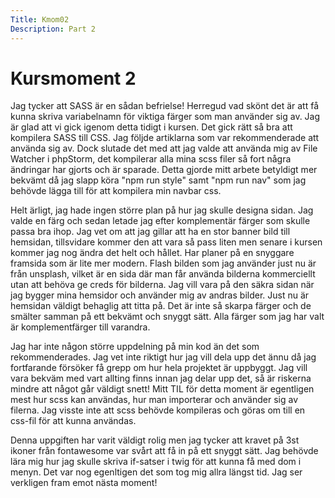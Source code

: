 ```yaml
---
Title: Kmom02
Description: Part 2
---
```


Kursmoment 2
==========================
Jag tycker att SASS är en sådan befrielse! Herregud vad skönt det är att få kunna skriva variabelnamn för viktiga färger
som man använder sig av. Jag är glad att vi gick igenom detta tidigt i kursen. Det gick rätt så bra att kompilera SASS
till CSS. Jag följde artiklarna som var rekommenderade att använda sig av. Dock slutade det med att jag valde att använda
mig av File Watcher i phpStorm, det kompilerar alla mina scss filer så fort några ändringar har gjorts och är sparade.
Detta gjorde mitt arbete betyldigt mer bekvämt då jag slapp köra "npm run style" samt "npm run nav" som jag behövde
lägga till för att kompilera min navbar css.

Helt ärligt, jag hade ingen större plan på hur jag skulle designa sidan. Jag valde en färg och sedan letade jag efter 
komplementär färger som skulle passa bra ihop. Jag vet om att jag gillar att ha en stor banner bild till hemsidan,
tillsvidare kommer den att vara så pass liten men senare i kursen kommer jag nog ändra det helt och hållet. Har planer
på en snyggare framsida som är lite mer modern. Flash bilden som jag använder just nu är från unsplash, vilket är en sida
där man får använda bilderna kommerciellt utan att behöva ge creds för bilderna. Jag vill vara på den säkra sidan när jag
bygger mina hemsidor och använder mig av andras bilder. Just nu är hemsidan väldigt behaglig att titta på. Det är inte så skarpa färger och de smälter samman på ett bekvämt och
snyggt sätt. Alla färger som jag har valt är komplementfärger till varandra. 

Jag har inte någon större uppdelning på min kod än det som rekommenderades. Jag vet inte riktigt hur jag vill dela upp
det ännu då jag fortfarande försöker få grepp om hur hela projektet är uppbyggt. Jag vill vara bekväm med vart allting
finns innan jag delar upp det, så är riskerna mindre att något går väldigt snett! Mitt TIL för detta moment är egentligen
mest hur scss kan användas, hur man importerar och använder sig av filerna. Jag visste inte att scss behövde kompileras
och göras om till en css-fil för att kunna användas.

Denna uppgiften har varit väldigt rolig men jag tycker att kravet på 3st ikoner från fontawesome var svårt att få in på
ett snyggt sätt. Jag behövde lära mig hur jag skulle skriva if-satser i twig för att kunna få med dom i menyn. Det var
nog egenltigen det som tog mig allra längst tid. Jag ser verkligen fram emot nästa moment!